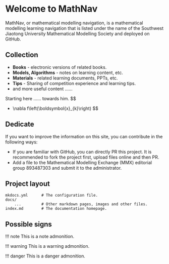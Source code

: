 # Welcome to MathNav

MathNav, or mathematical modelling navigation, is a mathematical modelling learning navigation that is listed under the name of the Southwest Jiaotong University Mathematical Modelling Society and deployed on GitHub.

## Collection

* **Books** - electronic versions of related books.
* **Models, Algorithms** - notes on learning content, etc.
* **Materials** - related learning documents, PPTs, etc.
* **Tips** - Sharing of competition experience and learning tips.
* and more useful content ......

Starting here ...... towards him.
$$
- \nabla f\left(\boldsymbol{x}_{k}\right)
$$

## Dedicate

If you want to improve the information on this site, you can contribute in the following ways:

- If you are familiar with GitHub, you can directly PR this project. It is recommended to fork the project first, upload files online and then PR.
- Add a file to the Mathematical Modelling Exchange (MMX) editorial group 893487303 and submit it to the administrator.

## Project layout

	mkdocs.yml  	# The configuration file.
	docs/
		...     	# Other markdown pages, images and other files.
	index.md 		# The documentation homepage.


## Possible signs

!!! note
    This is a note admonition.
    
!!! warning
    This is a warning admonition.
    
!!! danger
    This is a danger admonition.